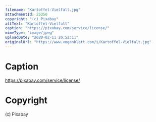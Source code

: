 ```yaml
---
filename: "Kartoffel-Vielfalt.jpg"
attachmentId: 25350
copyright: "(c) Pixabay"
altText: "Kartoffel-Vielfalt"
caption: "https://pixabay.com/service/license/"
mimeType: "image/jpeg"
uploadDate: "2020-02-11 20:52:11"
originalUrl: "https://www.veganblatt.com/i/Kartoffel-Vielfalt.jpg"
---
```


# Caption

https://pixabay.com/service/license/

# Copyright

(c) Pixabay
